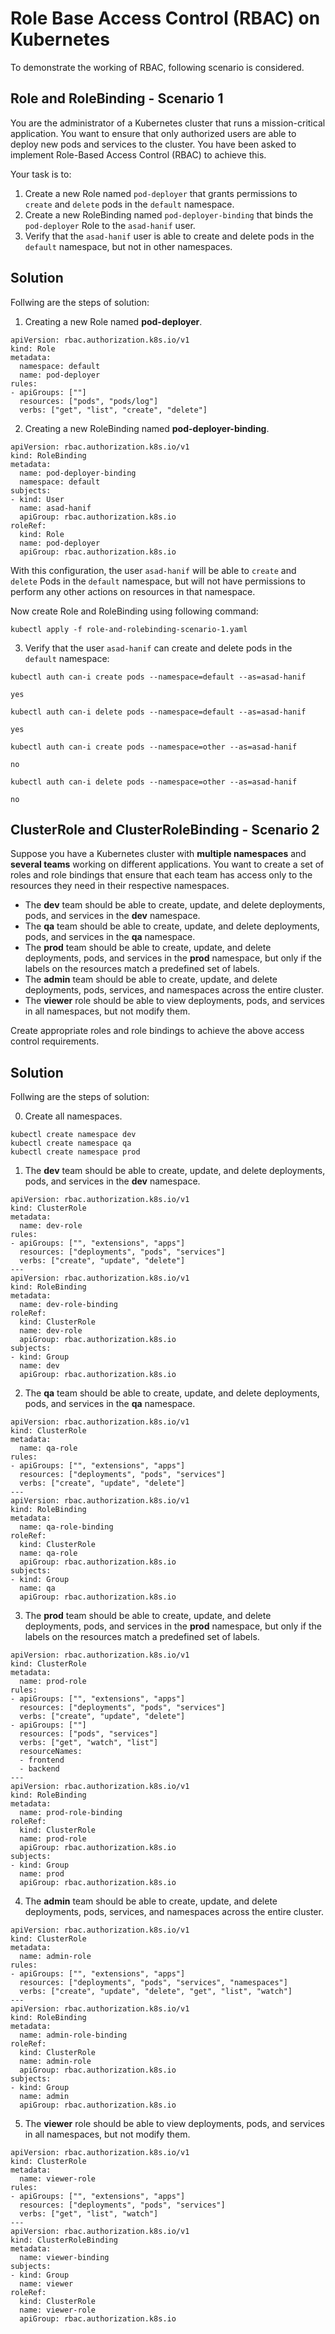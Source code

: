 # Role Base Access Control (RBAC) on Kubernetes

To demonstrate the working of RBAC, following scenario is considered. 

## Role and RoleBinding - Scenario 1
You are the administrator of a Kubernetes cluster that runs a mission-critical application. You want to ensure that only authorized users are able to deploy new pods and services to the cluster. You have been asked to implement Role-Based Access Control (RBAC) to achieve this.

Your task is to:
1. Create a new Role named `pod-deployer` that grants permissions to `create` and `delete` pods in the `default` namespace.
2. Create a new RoleBinding named `pod-deployer-binding` that binds the `pod-deployer` Role to the `asad-hanif` user.
3. Verify that the `asad-hanif` user is able to create and delete pods in the `default` namespace, but not in other namespaces.

## Solution 

Follwing are the steps of solution:

1. Creating a new Role named **pod-deployer**.

```
apiVersion: rbac.authorization.k8s.io/v1
kind: Role
metadata:
  namespace: default
  name: pod-deployer
rules:
- apiGroups: [""]
  resources: ["pods", "pods/log"]
  verbs: ["get", "list", "create", "delete"]
```

2. Creating a new RoleBinding named **pod-deployer-binding**.

```
apiVersion: rbac.authorization.k8s.io/v1
kind: RoleBinding
metadata:
  name: pod-deployer-binding
  namespace: default
subjects:
- kind: User
  name: asad-hanif
  apiGroup: rbac.authorization.k8s.io
roleRef:
  kind: Role 
  name: pod-deployer
  apiGroup: rbac.authorization.k8s.io
```

With this configuration, the user `asad-hanif` will be able to `create` and `delete` Pods in the `default` namespace, but will not have permissions to perform any other actions on resources in that namespace.

Now create Role and RoleBinding using following command:

`kubectl apply -f role-and-rolebinding-scenario-1.yaml`

3. Verify that the user `asad-hanif` can create and delete pods in the `default` namespace:

```
kubectl auth can-i create pods --namespace=default --as=asad-hanif

yes
```

```
kubectl auth can-i delete pods --namespace=default --as=asad-hanif

yes
```

```
kubectl auth can-i create pods --namespace=other --as=asad-hanif

no
```

```
kubectl auth can-i delete pods --namespace=other --as=asad-hanif

no
```

## ClusterRole and ClusterRoleBinding - Scenario 2
Suppose you have a Kubernetes cluster with **multiple namespaces** and **several teams** working on different applications. You want to create a set of roles and role bindings that ensure that each team has access only to the resources they need in their respective namespaces.

- The **dev** team should be able to create, update, and delete deployments, pods, and services in the **dev** namespace.
- The **qa** team should be able to create, update, and delete deployments, pods, and services in the **qa** namespace.
- The **prod** team should be able to create, update, and delete deployments, pods, and services in the **prod** namespace, but only if the labels on the resources match a predefined set of labels.
- The **admin** team should be able to create, update, and delete deployments, pods, services, and namespaces across the entire cluster.
- The **viewer** role should be able to view deployments, pods, and services in all namespaces, but not modify them.

Create appropriate roles and role bindings to achieve the above access control requirements.

## Solution 

Follwing are the steps of solution:


0. Create all namespaces.

```
kubectl create namespace dev
kubectl create namespace qa
kubectl create namespace prod
```

1. The **dev** team should be able to create, update, and delete deployments, pods, and services in the **dev** namespace.

```
apiVersion: rbac.authorization.k8s.io/v1
kind: ClusterRole
metadata:
  name: dev-role
rules:
- apiGroups: ["", "extensions", "apps"]
  resources: ["deployments", "pods", "services"]
  verbs: ["create", "update", "delete"]
---
apiVersion: rbac.authorization.k8s.io/v1
kind: RoleBinding
metadata:
  name: dev-role-binding
roleRef:
  kind: ClusterRole
  name: dev-role
  apiGroup: rbac.authorization.k8s.io
subjects:
- kind: Group
  name: dev
  apiGroup: rbac.authorization.k8s.io
```

2. The **qa** team should be able to create, update, and delete deployments, pods, and services in the **qa** namespace.

```
apiVersion: rbac.authorization.k8s.io/v1
kind: ClusterRole
metadata:
  name: qa-role
rules:
- apiGroups: ["", "extensions", "apps"]
  resources: ["deployments", "pods", "services"]
  verbs: ["create", "update", "delete"]
---
apiVersion: rbac.authorization.k8s.io/v1
kind: RoleBinding
metadata:
  name: qa-role-binding
roleRef:
  kind: ClusterRole
  name: qa-role
  apiGroup: rbac.authorization.k8s.io
subjects:
- kind: Group
  name: qa
  apiGroup: rbac.authorization.k8s.io
```

3. The **prod** team should be able to create, update, and delete deployments, pods, and services in the **prod** namespace, but only if the labels on the resources match a predefined set of labels.

```
apiVersion: rbac.authorization.k8s.io/v1
kind: ClusterRole
metadata:
  name: prod-role
rules:
- apiGroups: ["", "extensions", "apps"]
  resources: ["deployments", "pods", "services"]
  verbs: ["create", "update", "delete"]
- apiGroups: [""]
  resources: ["pods", "services"]
  verbs: ["get", "watch", "list"]
  resourceNames:
  - frontend
  - backend
---
apiVersion: rbac.authorization.k8s.io/v1
kind: RoleBinding
metadata:
  name: prod-role-binding
roleRef:
  kind: ClusterRole
  name: prod-role
  apiGroup: rbac.authorization.k8s.io
subjects:
- kind: Group
  name: prod
  apiGroup: rbac.authorization.k8s.io
```

4. The **admin** team should be able to create, update, and delete deployments, pods, services, and namespaces across the entire cluster.

```
apiVersion: rbac.authorization.k8s.io/v1
kind: ClusterRole
metadata:
  name: admin-role
rules:
- apiGroups: ["", "extensions", "apps"]
  resources: ["deployments", "pods", "services", "namespaces"]
  verbs: ["create", "update", "delete", "get", "list", "watch"]
---
apiVersion: rbac.authorization.k8s.io/v1
kind: RoleBinding
metadata:
  name: admin-role-binding
roleRef:
  kind: ClusterRole
  name: admin-role
  apiGroup: rbac.authorization.k8s.io
subjects:
- kind: Group
  name: admin
  apiGroup: rbac.authorization.k8s.io
```

5. The **viewer** role should be able to view deployments, pods, and services in all namespaces, but not modify them.

```
apiVersion: rbac.authorization.k8s.io/v1
kind: ClusterRole
metadata:
  name: viewer-role
rules:
- apiGroups: ["", "extensions", "apps"]
  resources: ["deployments", "pods", "services"]
  verbs: ["get", "list", "watch"]
---
apiVersion: rbac.authorization.k8s.io/v1
kind: ClusterRoleBinding
metadata:
  name: viewer-binding
subjects:
- kind: Group
  name: viewer
roleRef:
  kind: ClusterRole
  name: viewer-role
  apiGroup: rbac.authorization.k8s.io
```

